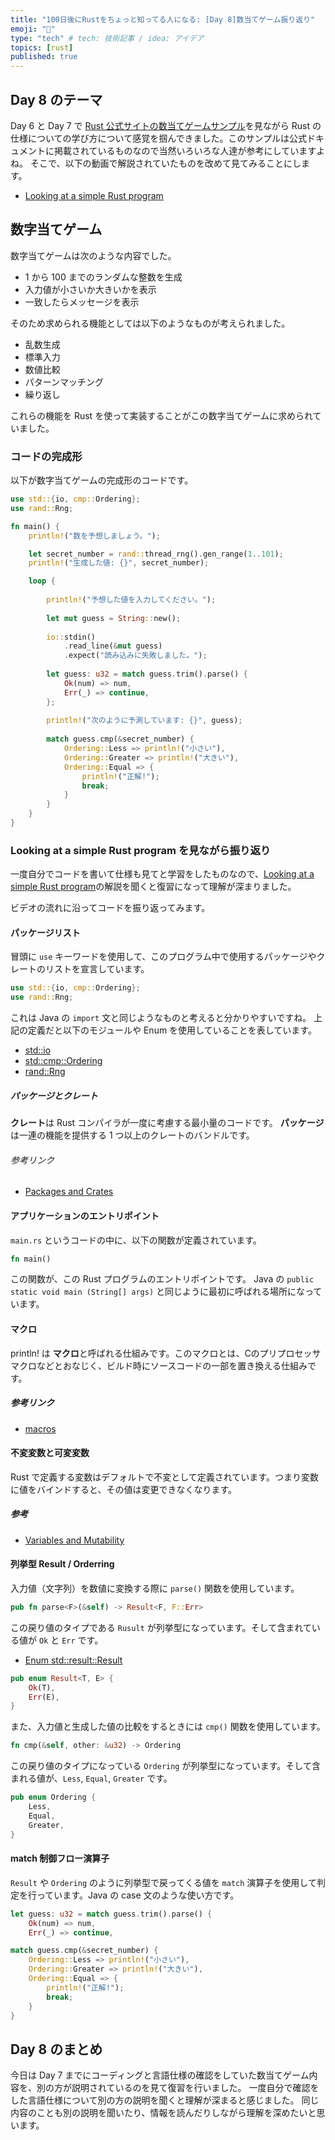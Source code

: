 ```yaml
---
title: "100日後にRustをちょっと知ってる人になる: [Day 8]数当てゲーム振り返り"
emoji: "🦀"
type: "tech" # tech: 技術記事 / idea: アイデア
topics: [rust]
published: true
---
```


## Day 8 のテーマ

Day 6 と Day 7 で [Rust 公式サイトの数当てゲームサンプル](https://doc.rust-lang.org/book/ch02-00-guessing-game-tutorial.html)を見ながら Rust の仕様についての学び方について感覚を掴んできました。このサンプルは公式ドキュメントに掲載されているものなので当然いろいろな人達が参考にしていますよね。
そこで、以下の動画で解説されていたものを改めて見てみることにします。

- [Looking at a simple Rust program](https://www.youtube.com/watch?v=84FuMPhoqfo)

## 数字当てゲーム

数字当てゲームは次のような内容でした。

- 1 から 100 までのランダムな整数を生成
- 入力値が小さいか大きいかを表示
- 一致したらメッセージを表示

そのため求められる機能としては以下のようなものが考えられました。

- 乱数生成
- 標準入力
- 数値比較
- パターンマッチング
- 繰り返し

これらの機能を Rust を使って実装することがこの数字当てゲームに求められていました。

### コードの完成形

以下が数字当てゲームの完成形のコードです。

```rust
use std::{io, cmp::Ordering};
use rand::Rng;

fn main() {
    println!("数を予想しましょう。");

    let secret_number = rand::thread_rng().gen_range(1..101);
    println!("生成した値: {}", secret_number);

    loop {
      
        println!("予想した値を入力してください。");
        
        let mut guess = String::new();
    
        io::stdin()
            .read_line(&mut guess)
            .expect("読み込みに失敗しました。");
        
        let guess: u32 = match guess.trim().parse() {
            Ok(num) => num,
            Err(_) => continue,
        };
        
        println!("次のように予測しています: {}", guess);
    
        match guess.cmp(&secret_number) {
            Ordering::Less => println!("小さい"),
            Ordering::Greater => println!("大きい"),
            Ordering::Equal => {
                println!("正解!");
                break;
            }
        }
    }
}
```

### Looking at a simple Rust program を見ながら振り返り

一度自分でコードを書いて仕様も見てと学習をしたものなので、[Looking at a simple Rust program](https://www.youtube.com/watch?v=84FuMPhoqfo)の解説を聞くと復習になって理解が深まりました。

ビデオの流れに沿ってコードを振り返ってみます。

#### パッケージリスト

冒頭に `use` キーワードを使用して、このプログラム中で使用するパッケージやクレートのリストを宣言しています。

```rust
use std::{io, cmp::Ordering};
use rand::Rng;
```

これは Java の `import` 文と同じようなものと考えると分かりやすいですね。
上記の定義だと以下のモジュールや Enum を使用していることを表しています。

- [std::io](https://doc.rust-lang.org/std/io/index.html)
- [std::cmp::Ordering](https://doc.rust-lang.org/std/cmp/enum.Ordering.html)
- [rand::Rng](https://docs.rs/rand/0.8.5/rand/trait.Rng.html)

##### パッケージとクレート

**クレート**は Rust コンパイラが一度に考慮する最小量のコードです。
**パッケージ**は一連の機能を提供する 1 つ以上のクレートのバンドルです。

###### 参考リンク

- [Packages and Crates](https://doc.rust-lang.org/book/ch07-01-packages-and-crates.html)

#### アプリケーションのエントリポイント

`main.rs` というコードの中に、以下の関数が定義されています。

```rust
fn main()
```

この関数が、この Rust プログラムのエントリポイントです。
Java の `public static void main (String[] args)` と同じように最初に呼ばれる場所になっています。

#### マクロ

println! は **マクロ**と呼ばれる仕組みです。このマクロとは、Cのプリプロセッサマクロなどとおなじく、ビルド時にソースコードの一部を置き換える仕組みです。

##### 参考リンク

- [macros](https://doc.rust-lang.org/book/ch19-06-macros.html)

#### 不変変数と可変変数

Rust で定義する変数はデフォルトで不変として定義されています。つまり変数に値をバインドすると、その値は変更できなくなります。

##### 参考

- [Variables and Mutability](https://doc.rust-lang.org/book/ch03-01-variables-and-mutability.html)

#### 列挙型 Result / Orderring

入力値（文字列）を数値に変換する際に `parse()` 関数を使用しています。

```rust
pub fn parse<F>(&self) -> Result<F, F::Err>
```

この戻り値のタイプである `Rusult` が列挙型になっています。そして含まれている値が `Ok` と `Err` です。

- [Enum std::result::Result](https://doc.rust-lang.org/std/result/enum.Result.html)

```rust
pub enum Result<T, E> {
    Ok(T),
    Err(E),
}
```

また、入力値と生成した値の比較をするときには `cmp()` 関数を使用しています。

```rust
fn cmp(&self, other: &u32) -> Ordering
```

この戻り値のタイプになっている `Ordering` が列挙型になっています。そして含まれる値が、`Less`, `Equal`, `Greater` です。

```rust
pub enum Ordering {
    Less,
    Equal,
    Greater,
}
```

#### match 制御フロー演算子

`Result` や `Ordering` のように列挙型で戻ってくる値を `match` 演算子を使用して判定を行っています。Java の case 文のような使い方です。

```rust
let guess: u32 = match guess.trim().parse() {
    Ok(num) => num,
    Err(_) => continue,
```

```rust
match guess.cmp(&secret_number) {
    Ordering::Less => println!("小さい"),
    Ordering::Greater => println!("大きい"),
    Ordering::Equal => {
        println!("正解!");
        break;
    }
}
```

## Day 8 のまとめ

今日は Day 7 までにコーディングと言語仕様の確認をしていた数当てゲーム内容を、別の方が説明されているのを見て復習を行いました。
一度自分で確認をした言語仕様について別の方の説明を聞くと理解が深まると感じました。
同じ内容のことも別の説明を聞いたり、情報を読んだりしながら理解を深めたいと思います。